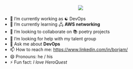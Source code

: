 <h1 align="center">
  <a href="https://git.io/typing-svg">
    <img src="https://readme-typing-svg.herokuapp.com/?lines=Hello,+There!+👋;This+is+Borja+Martín+😊....;Nice+to+meet+you!&center=true&size=30">
  </a>
</h1>

 - 🔭 I’m currently working as ☯️ DevOps
 - 🌱 I’m currently learning 🖧 **AWS networking**
 - 👯 I’m looking to collaborate on 📚 poetry projects
 - 🤔 I’m looking for help with my talent group
 - 💬 Ask me about **DevOps**
 - 📫 How to reach me: https://www.linkedin.com/in/borjam/
 - 😄 Pronouns: he / his
 - ⚡ Fun fact: *I love HeroQuest*
